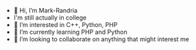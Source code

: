 - 👋 Hi, I’m Mark-Randria
- I'm still actually in college
- 👀 I’m interested in C++, Python, PHP
- 🌱 I’m currently learning PHP and Python
- 💞️ I’m looking to collaborate on anything that might interest me

<!---
Mark-Randria/Mark-Randria is a ✨ special ✨ repository because its `README.md` (this file) appears on your GitHub profile.
You can click the Preview link to take a look at your changes.
--->
